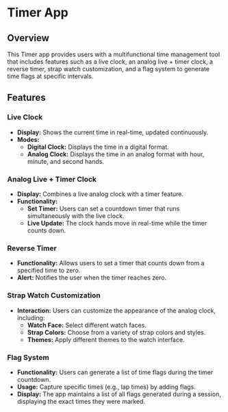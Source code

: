 # Timer App

## Overview

This Timer app provides users with a multifunctional time management tool that includes features such as a live clock, an analog live + timer clock, a reverse timer, strap watch customization, and a flag system to generate time flags at specific intervals.

## Features

### Live Clock
- **Display:** Shows the current time in real-time, updated continuously.
- **Modes:**
  - **Digital Clock:** Displays the time in a digital format.
  - **Analog Clock:** Displays the time in an analog format with hour, minute, and second hands.

### Analog Live + Timer Clock
- **Display:** Combines a live analog clock with a timer feature.
- **Functionality:**
  - **Set Timer:** Users can set a countdown timer that runs simultaneously with the live clock.
  - **Live Update:** The clock hands move in real-time while the timer counts down.

### Reverse Timer
- **Functionality:** Allows users to set a timer that counts down from a specified time to zero.
- **Alert:** Notifies the user when the timer reaches zero.

### Strap Watch Customization
- **Interaction:** Users can customize the appearance of the analog clock, including:
  - **Watch Face:** Select different watch faces.
  - **Strap Colors:** Choose from a variety of strap colors and styles.
  - **Themes:** Apply different themes to the watch interface.

### Flag System
- **Functionality:** Users can generate a list of time flags during the timer countdown.
- **Usage:** Capture specific times (e.g., lap times) by adding flags.
- **Display:** The app maintains a list of all flags generated during a session, displaying the exact times they were marked.

